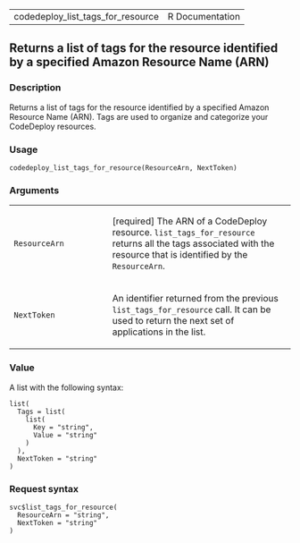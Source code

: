 <table style="width: 100%;">
<tbody>
<tr class="odd">
<td>codedeploy_list_tags_for_resource</td>
<td style="text-align: right;">R Documentation</td>
</tr>
</tbody>
</table>

## Returns a list of tags for the resource identified by a specified Amazon Resource Name (ARN)

### Description

Returns a list of tags for the resource identified by a specified Amazon
Resource Name (ARN). Tags are used to organize and categorize your
CodeDeploy resources.

### Usage

    codedeploy_list_tags_for_resource(ResourceArn, NextToken)

### Arguments

<table>
<colgroup>
<col style="width: 35%" />
<col style="width: 65%" />
</colgroup>
<tbody>
<tr class="odd">
<td><code
id="codedeploy_list_tags_for_resource_:_ResourceArn">ResourceArn</code></td>
<td><p>[required] The ARN of a CodeDeploy resource.
<code>list_tags_for_resource</code> returns all the tags associated with
the resource that is identified by the
<code>ResourceArn</code>.</p></td>
</tr>
<tr class="even">
<td><code
id="codedeploy_list_tags_for_resource_:_NextToken">NextToken</code></td>
<td><p>An identifier returned from the previous
<code>list_tags_for_resource</code> call. It can be used to return the
next set of applications in the list.</p></td>
</tr>
</tbody>
</table>

### Value

A list with the following syntax:

    list(
      Tags = list(
        list(
          Key = "string",
          Value = "string"
        )
      ),
      NextToken = "string"
    )

### Request syntax

    svc$list_tags_for_resource(
      ResourceArn = "string",
      NextToken = "string"
    )
